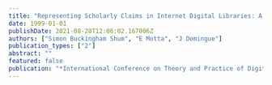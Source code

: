 ```yaml
---
title: "Representing Scholarly Claims in Internet Digital Libraries: A Knowledge Modelling Approach"
date: 1999-01-01
publishDate: 2021-08-20T12:06:02.167006Z
authors: ["Simon Buckingham Shum", "E Motta", "J Domingue"]
publication_types: ["2"]
abstract: ""
featured: false
publication: "*International Conference on Theory and Practice of Digital Libraries*"
---
```


